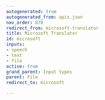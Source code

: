 ```yaml
---
autogenerated: true
autogenerated_from: apis.json
nav_order: 870
redirect_from: microsoft-translator
title: Microsoft Translator
id: microsoft
inputs:
- speech
- text
- file
active: true
grand_parent: Input types
parent: File
redirect_to: microsoft

---
```


